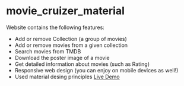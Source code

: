 # movie_cruizer_material
Website contains the following features:
* Add or remove Collection (a group of movies)
* Add or remove movies from a given collection
* Search movies from TMDB
* Download the poster image of a movie
* Get detailed information about movies (such as Rating)
* Responsive web design (you can enjoy on mobile devices as well!)
* Used material desing principles
[Live Demo](https://nostalgic-torvalds-ab2bc6.netlify.com)
